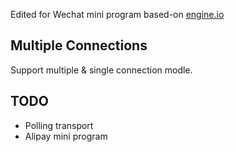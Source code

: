 Edited for Wechat mini program based-on [engine.io](https://github.com/socketio/engine.io)

## Multiple Connections

Support multiple & single connection modle.

## TODO

- Polling transport
- Alipay mini program
